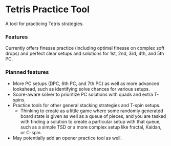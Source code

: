# Tetris Practice Tool
A tool for practicing Tetris strategies.

### Features
Currently offers finesse practice (including optimal finesse on complex soft drops) and perfect clear setups and solutions for 1st, 2nd, 3rd, 4th, and 5th PC.

### Planned features
- More PC setups (DPC, 6th PC, and 7th PC) as well as more advanced lookahead, such as identifying solve chances for various setups.
- Score-aware solver to prioritize PC solutions with quads and extra T-spins.
- Practice tools for other general stacking strategies and T-spin setups.
  - Thinking to create as a little game where some randomly generated board state is given as well as a queue of pieces, and you are tasked with finding a solution to create a particular setup with that queue, such as a simple TSD or a more complex setup like fractal, Kaidan, or C-spin.
- May potentially add an opener practice tool as well.
